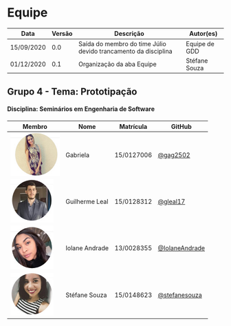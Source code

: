 # Equipe

Data | Versão | Descrição | Autor(es)
---- | ---- | ----| -----
15/09/2020 | 0.0 | Saída do membro do time Júlio devido trancamento da disciplina | Equipe de GDD
01/12/2020 | 0.1 | Organização da aba Equipe | Stéfane Souza

## Grupo 4 - Tema: Prototipação
#### Disciplina: Seminários em Engenharia de Software

 Membro |Nome | Matrícula | GitHub
------- | ------- | --------- | -------
![gabriela](./img/membros/gabriela.jpeg) |  Gabriela  | 15/0127006   | [@gag2502](https://github.com/gag2502)
![guilherme](./img/membros/guilherme.jpeg) |  Guilherme Leal | 15/0128312| [@gleal17](https://github.com/gleal17)
![iolane](./img/membros/iolane.jpeg) | Iolane Andrade | 13/0028355 | [@IolaneAndrade](https://github.com/IolaneAndrade)
![stefane](./img/membros/stefane.jpeg) |  Stéfane Souza | 15/0148623 | [@stefanesouza](https://github.com/stefanesouza)
